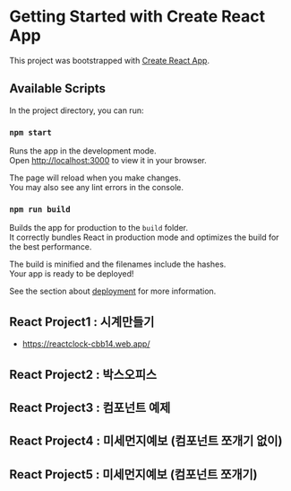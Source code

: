 # Getting Started with Create React App

This project was bootstrapped with [Create React App](https://github.com/facebook/create-react-app).

## Available Scripts

In the project directory, you can run:

### `npm start`

Runs the app in the development mode.\
Open [http://localhost:3000](http://localhost:3000) to view it in your browser.

The page will reload when you make changes.\
You may also see any lint errors in the console.

### `npm run build`

Builds the app for production to the `build` folder.\
It correctly bundles React in production mode and optimizes the build for the best performance.

The build is minified and the filenames include the hashes.\
Your app is ready to be deployed!

See the section about [deployment](https://facebook.github.io/create-react-app/docs/deployment) for more information.

## React Project1 : 시계만들기
 + https://reactclock-cbb14.web.app/
## React Project2 : 박스오피스
## React Project3 : 컴포넌트 예제
## React Project4 : 미세먼지예보 (컴포넌트 쪼개기 없이)
## React Project5 : 미세먼지예보 (컴포넌트 쪼개기)

